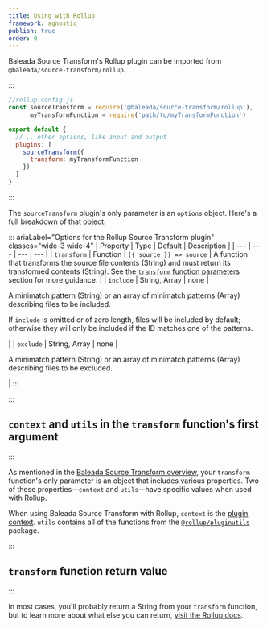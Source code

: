 ```yaml
---
title: Using with Rollup
framework: agnostic
publish: true
order: 0
---
```


Baleada Source Transform's Rollup plugin can be imported from `@baleada/source-transform/rollup`.

:::
```js
//rollup.config.js
const sourceTransform = require('@baleada/source-transform/rollup'),
      myTransformFunction = require('path/to/myTransformFunction')

export default {
  // ...other options, like input and output
  plugins: [
    sourceTransform({
      transform: myTransformFunction
    })
  ]
}
```
:::

The `sourceTransform` plugin's only parameter is an `options` object. Here's a full breakdown of that object:

::: ariaLabel="Options for the Rollup Source Transform plugin" classes="wide-3 wide-4"
| Property | Type | Default | Description |
| --- | --- | --- | --- |
| `transform` | Function | `({ source }) => source` | A function that transforms the source file contents (String) and must return its transformed contents (String). See the [`transform` function parameters](#How-to-use-the-transform-function) section for more guidance. |
| `include` | String, Array | none | <p>A minimatch pattern (String) or an array of minimatch patterns (Array) describing files to be included.</p><p>If `include` is omitted or of zero length, files will be included by default; otherwise they will only be included if the ID matches one of the patterns.</p> |
| `exclude` | String, Array | none | <p>A minimatch pattern (String) or an array of minimatch patterns (Array) describing files to be excluded.</p> |
:::


:::
## `context` and `utils` in the `transform` function's first argument
:::

As mentioned in the [Baleada Source Transform overview](/docs/source-transform), your `transform` function's only parameter is an object that includes various properties. Two of these properties—`context` and `utils`—have specific values when used with Rollup.

When using Baleada Source Transform with Rollup, `context` is the [plugin context](https://rollupjs.org/guide/en/#plugin-context). `utils` contains all of the functions from the [`@rollup/pluginutils`](https://github.com/rollup/plugins/tree/master/packages/pluginutils) package.

:::
## `transform` function return value
:::

In most cases, you'll probably return a String from your `transform` function, but to learn more about what else you can return, [visit the Rollup docs](https://rollupjs.org/guide/en/#transform).